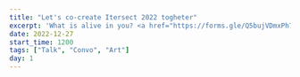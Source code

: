 ```yaml
---
title: "Let's co-create Itersect 2022 togheter"
excerpt: 'What is alive in you? <a href="https://forms.gle/Q5bujVDmxPh7DuTB6" target="_blank" rel="nofollow noopener noreferrer">Add your intent for 2022 edition</a>'
date: 2022-12-27
start_time: 1200
tags: ["Talk", "Convo", "Art"]
day: 1
---
```

